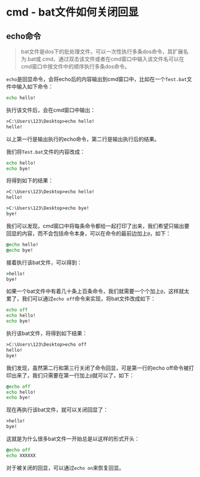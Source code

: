 # cmd - bat文件如何关闭回显

## echo命令

>bat文件是dos下的批处理文件，可以一次性执行多条dos命令，其扩展名为.bat或.cmd，通过双击该文件或者在cmd窗口中输入该文件名可以在cmd窗口中按文件中的顺序执行多条dos命令。

`echo`是回显命令，会将echo后的内容输出到cmd窗口中，比如在一个`Test.bat`文件中输入如下命令：
<!--more-->

```cmd
echo hello!
```

执行该文件后，会在cmd窗口中输出：
```cmd
>C:\Users\123\Desktop>echo hello!
hello!
```

以上第一行是输出执行的echo命令，第二行是输出执行后的结果。

我们将`Test.bat`文件的内容改成：
```cmd
echo hello!
echo bye!
```

将得到如下的结果：
```cmd
>C:\Users\123\Desktop>echo hello!
hello!

>C:\Users\123\Desktop>echo bye!
bye!
```

我们可以发现，cmd窗口中将每条命令都给一起打印了出来，我们希望只输出要回显的内容，而不会包括命令本身，可以在命令的最前边加上`@`，如下：
```cmd
@echo hello!
@echo bye!
```

接着执行该bat文件，可以得到：
```cmd
>hello!
bye!
```

如果一个bat文件中有着几十条上百条命令，我们就需要一个个加上`@`，这样就太累了，我们可以通过`echo off`命令来实现，将bat文件改成如下：
```cmd
echo off
echo hello!
echo bye!
```

执行该bat文件，将得到如下结果：
```cmd
>C:\Users\123\Desktop>echo off
hello!
bye!
```

我们发现，虽然第二行和第三行关闭了命令回显，可是第一行的echo off命令被打印出来了，我们只需要在第一行加上`@`就可以了，如下：
```cmd
@echo off
echo hello!
echo bye!
```

现在再执行该bat文件，就可以关闭回显了：
```cmd
>hello!
bye!
```

这就是为什么很多bat文件一开始总是以这样的形式开头：
```cmd
@echo off
echo XXXXXX
```

对于被关闭的回显，可以通过`echo on`来恢复回显。
